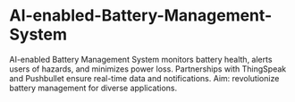 # AI-enabled-Battery-Management-System
AI-enabled Battery Management System monitors battery health, alerts users of hazards, and minimizes power loss. Partnerships with ThingSpeak and Pushbullet ensure real-time data and notifications. Aim: revolutionize battery management for diverse applications. 
